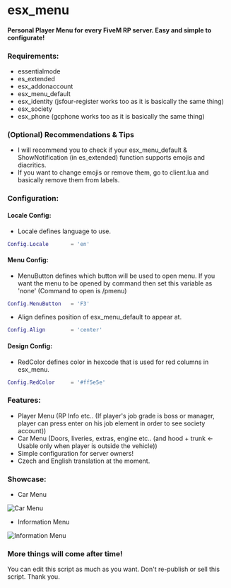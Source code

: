 # esx_menu
#### Personal Player Menu for every FiveM RP server. Easy and simple to configurate!

### Requirements:

- essentialmode
- es_extended
- esx_addonaccount
- esx_menu_default
- esx_identity (jsfour-register works too as it is basically the same thing)
- esx_society
- esx_phone (gcphone works too as it is basically the same thing)

### (Optional) Recommendations & Tips
- I will recommend you to check if your esx_menu_default & ShowNotification (in es_extended) function supports emojis and diacritics.
- If you want to change emojis or remove them, go to client.lua and basically remove them from labels.

### Configuration:

#### Locale Config:

- Locale defines language to use.
```lua
Config.Locale       = 'en'
```

#### Menu Config:

- MenuButton defines which button will be used to open menu. If you want the menu to be opened by command then set this variable as 'none' (Command to open is /pmenu)
```lua
Config.MenuButton   = 'F3'
```
- Align defines position of esx_menu_default to appear at.
```lua
Config.Align        = 'center'
```

#### Design Config:

- RedColor defines color in hexcode that is used for red columns in esx_menu.
```lua
Config.RedColor     = '#ff5e5e'
```

### Features:
- Player Menu (RP Info etc.. (If player's job grade is boss or manager, player can press enter on his job element in order to see society account))
- Car Menu (Doors, liveries, extras, engine etc.. (and hood + trunk <- Usable only when player is outside the vehicle))
- Simple configuration for server owners!
- Czech and English translation at the moment.

### Showcase: 
- Car Menu

![Car Menu](https://imgur.com/mXoIulS.png)

- Information Menu

![Information Menu](https://imgur.com/FmcDAoJ.png)



### More things will come after time!

You can edit this script as much as you want. Don't re-publish or sell this script. Thank you.
